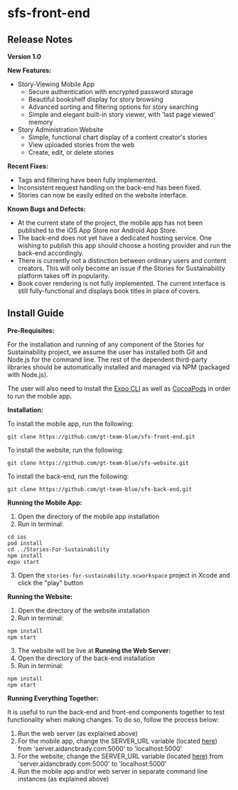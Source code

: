 # sfs-front-end

## Release Notes
**Version 1.0**

**New Features:**
* Story-Viewing Mobile App
  * Secure authentication with encrypted password storage
  * Beautiful bookshelf display for story browsing
  * Advanced sorting and filtering options for story searching
  * Simple and elegant built-in story viewer, with 'last page viewed' memory
* Story Administration Website
  * Simple, functional chart display of a content creator's stories
  * View uploaded stories from the web
  * Create, edit, or delete stories

**Recent Fixes:**
* Tags and filtering have been fully implemented.
* Inconsistent request handling on the back-end has been fixed.
* Stories can now be easily edited on the website interface.

**Known Bugs and Defects:**

* At the current state of the project, the mobile app has not been published to the iOS App Store nor Android App Store.
* The back-end does not yet have a dedicated hosting service. One wishing to publish this app should choose a hosting provider and run the back-end accordingly.
* There is currently not a distinction between ordinary users and content creators. This will only become an issue if the Stories for Sustainability platform takes off in popularity.
* Book cover rendering is not fully implemented. The current interface is still fully-functional and displays book titles in place of covers.

## Install Guide
**Pre-Requisites:**

For the installation and running of any component of the Stories for Sustainability project, we assume the user has installed both Git and Node.js for the command line. The rest of the dependent third-party libraries should be automatically installed and managed via NPM (packaged with Node.js).

The user will also need to install the [Expo CLI](https://docs.expo.io/versions/latest/get-started/installation/) as well as [CocoaPods](https://guides.cocoapods.org/using/getting-started.html) in order to run the mobile app.

**Installation:**

To install the mobile app, run the following:
```
git clone https://github.com/gt-team-blue/sfs-front-end.git
```

To install the website, run the following:
```
git clone https://github.com/gt-team-blue/sfs-website.git
```

To install the back-end, run the following:
```
git clone https://github.com/gt-team-blue/sfs-back-end.git
```

**Running the Mobile App:**
1. Open the directory of the mobile app installation
2. Run in terminal:
```
cd ios
pod install
cd ../Stories-For-Sustainability
npm install
expo start
```
3. Open the `stories-for-sustainability.xcworkspace` project in Xcode and click the "play" button

**Running the Website:**
1. Open the directory of the website installation
2. Run in terminal:
```
npm install
npm start
```
3. The website will be live at
**Running the Web Server:**
1. Open the directory of the back-end installation
2. Run in terminal:
```
npm install
npm start
```

**Running Everything Together:**

It is useful to run the back-end and front-end components together to test functionality when making changes. To do so, follow the process below:
1. Run the web server (as explained above)
2. For the mobile app, change the SERVER_URL variable (located [here](https://github.com/gt-team-blue/sfs-front-end/blob/a8bb42ffca157dd04690f9630bf3b50d4d6c0145/Stories-For-Sustainability/constants/Network.js#L1)) from 'server.aidancbrady.com:5000' to 'localhost:5000'
3. For the website, change the SERVER_URL variable (located [here](https://github.com/gt-team-blue/sfs-website/blob/aa06e94d7fa068270b13a50acd0320a425e78d66/StoriesForSustainability/src/app/constants/Network.ts#L1)) from 'server.aidancbrady.com:5000' to 'localhost:5000'
4. Run the mobile app and/or web server in separate command line instances (as explained above)
